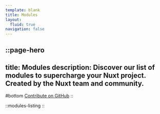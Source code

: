```yaml
---
template: blank
title: Modules
layout:
  fluid: true
navigation: false
---
```


::page-hero
---
title: Modules
description: Discover our list of modules to supercharge your Nuxt project. Created by the Nuxt team and community.
---
#bottom
[Contribute on GitHub](https://github.com/nuxt/modules)
::

::modules-listing
::
